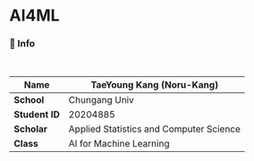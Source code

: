 # AI4ML   
### 🔎 Info

<br>

| **Name**       | TaeYoung Kang (Noru-Kang)             |
|----------------|---------------------------------------|
| **School**     | Chungang Univ                         |
| **Student ID** | 20204885                              |
| **Scholar**    | Applied Statistics and Computer Science |
| **Class**      | AI for Machine Learning               |


<br>
